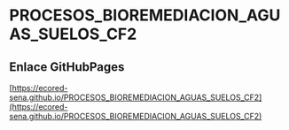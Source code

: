 # **PROCESOS_BIOREMEDIACION_AGUAS_SUELOS_CF2**

## **Enlace GitHubPages**

[https://ecored-sena.github.io/PROCESOS_BIOREMEDIACION_AGUAS_SUELOS_CF2](https://ecored-sena.github.io/PROCESOS_BIOREMEDIACION_AGUAS_SUELOS_CF2)

